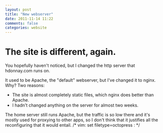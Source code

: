 ```yaml
---
layout: post
title: "New webserver"
date: 2011-11-14 11:22
comments: false
categories: website
---
```

The site is different, again.
===
You hopefully haven't noticed, but I changed the http server that
hdonnay.com runs on.

<!--more-->
It used to be Apache, the "default" webserver, but I've changed it to
nginx. Why? Two reasons:

 * The site is almost completely static files, which nginx does
      better than Apache.
 * I hadn't changed anything on the server for almost two weeks.

The home server still runs Apache, but the traffic is so low there and
it's mostly used for proxying to other apps, so I don't think that it
justifies all the reconfiguring that it would entail.
/* vim: set filetype=octopress : */
